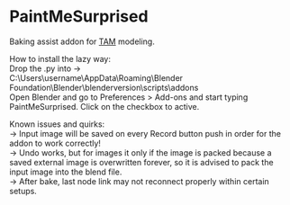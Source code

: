 # PaintMeSurprised
Baking assist addon for [TAM](https://uzugijin.github.io/pages/tam.html) modeling.

How to install the lazy way:  
Drop the .py into ->  
C:\Users\username\AppData\Roaming\Blender Foundation\Blender\blenderversion\scripts\addons  
Open Blender and go to Preferences > Add-ons and start typing PaintMeSurprised. Click on the checkbox to active.

Known issues and quirks:  
-> Input image will be saved on every Record button push in order for the addon to work correctly!  
  -> Undo works, but for images it only if the image is packed because a saved external image is overwritten forever, so it is advised to pack the input image into the blend file.  
-> After bake, last node link may not reconnect properly within certain setups.  
